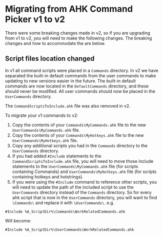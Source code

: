 # Migrating from AHK Command Picker v1 to v2

There were some breaking changes made in v2, so if you are upgrading from v1 to v2, you will need to make the following changes.
The breaking changes and how to accommodate the are below.

## Script files location changed

In v1 all command scripts were placed in a `Commands` directory.
In v2 we have separated the built-in default commands from the user commands to make updating to new versions easier in the future.
The built-in default commands are now located in the `DefaultCommands` directory, and these should never be modified.
All user commands should now be placed in the `UserCommands` directory.

The `CommandScriptsToInclude.ahk` file was also removed in v2.

To migrate your v1 commands to v2:

1. Copy the contents of your `Commands\MyCommands.ahk` file to the new `UserCommands\MyCommands.ahk` file.
1. Copy the contents of your `Commands\MyHotkeys.ahk` file to the new `UserCommands\MyHotkeys.ahk` file.
1. Copy any additional scripts you had in the `Commands` directory to the `UserCommands` directory.
1. If you had added `#Include` statements to the `CommandScriptsToInclude.ahk` file, you will need to move those include statements to the `UserCommands\MyCommands.ahk` file (for scripts containing Commands) and `UserCommands\MyHotkeys.ahk` file (for scripts containing hotkeys and hotstrings).
1. If you were using the `#Include` command to reference other scripts, you will need to update the path of the included script to use the `UserCommands` directory instead of the `Commands` directory.
  So for every ahk script that is now in the `UserCommands` directory, you will want to find `\Commands\` and replace it with `\UserCommands\`.
  e.g.

  ```AutoHotkey
  #Include %A_ScriptDir%\Commands\WorkRelatedCommands.ahk
  ```

  Will become:

  ```AutoHotkey
  #Include %A_ScriptDir%\UserCommands\WorkRelatedCommands.ahk
  ```
